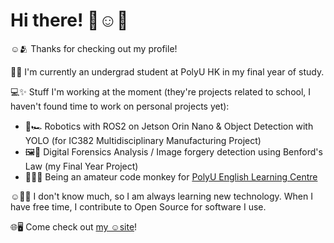 # Hi there! 👋☺️💬

☺️🫂 Thanks for checking out my profile!

🏫🛌 I'm currently an undergrad student at PolyU HK in my final year of study.

💻✨ Stuff I'm working at the moment (they're projects related to school, I haven't found time to work on personal projects yet):

  - 🤖🏎️ Robotics with ROS2 on Jetson Orin Nano & Object Detection with YOLO (for IC382 Multidisciplinary Manufacturing Project)
  - 🖼️🧐 Digital Forensics Analysis / Image forgery detection using Benford's Law (my Final Year Project)
  - 🧑‍💻🐒 Being an amateur code monkey for [PolyU English Learning Centre](https://www.polyu.edu.hk/elc/)

☺️🧑‍💻 I don't know much, so I am always learning new technology. When I have free time, I contribute to Open Source for software I use.

🌐🖥️ Come check out [my ☺️site](https://wesl.cc)!
